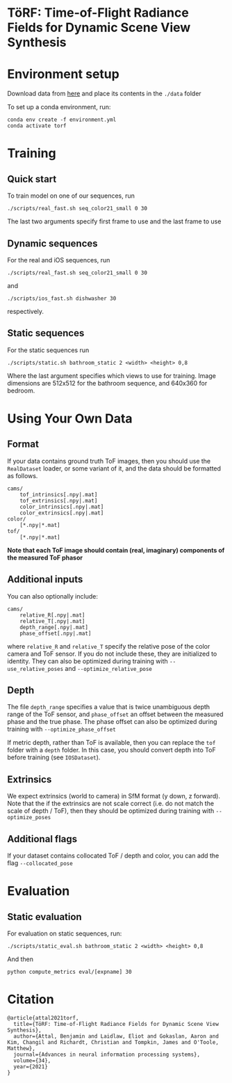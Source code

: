 # TöRF: Time-of-Flight Radiance Fields for Dynamic Scene View Synthesis

# Environment setup

Download data from [here](https://drive.google.com/drive/folders/18QsJeCYjqtfYCtduzeDMuulgW6EpF4wO?usp=sharing) and place its contents in the `./data` folder

To set up a conda environment, run:

```
conda env create -f environment.yml
conda activate torf
```

# Training

## Quick start

To train model on one of our sequences, run

```
./scripts/real_fast.sh seq_color21_small 0 30
```

The last two arguments specify first frame to use and the last frame to use

## Dynamic sequences

For the real and iOS sequences, run

```
./scripts/real_fast.sh seq_color21_small 0 30
```

and 

```
./scripts/ios_fast.sh dishwasher 30
```

respectively.

## Static sequences

For the static sequences run

```
./scripts/static.sh bathroom_static 2 <width> <height> 0,8 
```

Where the last argument specifies which views to use for training. Image dimensions are 512x512 for the bathroom sequence, and 640x360 for bedroom.

# Using Your Own Data

## Format

If your data contains ground truth ToF images, then you should use the `RealDataset` loader, or some variant of it, and the data should be formatted as follows.

```
cams/
    tof_intrinsics[.npy|.mat]
    tof_extrinsics[.npy|.mat]
    color_intrinsics[.npy|.mat]
    color_extrinsics[.npy|.mat]
color/
    [*.npy|*.mat]
tof/
    [*.npy|*.mat]
```

**Note that each ToF image should contain (real, imaginary) components of the measured ToF phasor**

## Additional inputs

You can also optionally include:

```
cams/
    relative_R[.npy|.mat]
    relative_T[.npy|.mat]
    depth_range[.npy|.mat]
    phase_offset[.npy|.mat]
```

where `relative_R` and `relative_T` specify the relative pose of the color camera and ToF sensor. If you do not include these, they are initialized to identity. They can also be optimized during training with `--use_relative_poses` and `--optimize_relative_pose`

## Depth

The file `depth_range` specifies a value that is twice unambiguous depth range of the ToF sensor, and `phase_offset` an offset between the measured phase and the true phase. The phase offset can also be optimized during training with `--optimize_phase_offset`

If metric depth, rather than ToF is available, then you can replace the `tof` folder with a `depth` folder. In this case, you should convert depth into ToF before training (see `IOSDataset`).

## Extrinsics

We expect extrinsics (world to camera) in SfM format (y down, z forward). Note that the if the extrinsics are not scale correct (i.e. do not match the scale of depth / ToF), then they should be optimized during training with ``--optimize_poses``

## Additional flags

If your dataset contains collocated ToF / depth and color, you can add the flag `--collocated_pose`


# Evaluation

## Static evaluation

For evaluation on static sequences, run:

```
./scripts/static_eval.sh bathroom_static 2 <width> <height> 0,8
```

And then

```
python compute_metrics eval/[expname] 30
```

# Citation

```
@article{attal2021torf,
  title={TöRF: Time-of-Flight Radiance Fields for Dynamic Scene View Synthesis},
  author={Attal, Benjamin and Laidlaw, Eliot and Gokaslan, Aaron and Kim, Changil and Richardt, Christian and Tompkin, James and O'Toole, Matthew},
  journal={Advances in neural information processing systems},
  volume={34},
  year={2021}
}
```